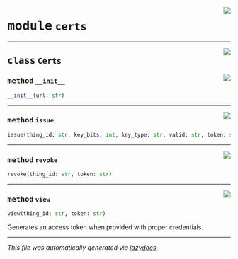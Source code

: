 <!-- markdownlint-disable -->

<a href="https://github.com/mainflux/sdk-py/blob/main/mainflux/certs.py#L0"><img align="right" style="float:right;" src="https://img.shields.io/badge/-source-cccccc?style=flat-square"></a>

# <kbd>module</kbd> `certs`






---

<a href="https://github.com/mainflux/sdk-py/blob/main/mainflux/certs.py#L8"><img align="right" style="float:right;" src="https://img.shields.io/badge/-source-cccccc?style=flat-square"></a>

## <kbd>class</kbd> `Certs`




<a href="https://github.com/mainflux/sdk-py/blob/main/mainflux/certs.py#L11"><img align="right" style="float:right;" src="https://img.shields.io/badge/-source-cccccc?style=flat-square"></a>

### <kbd>method</kbd> `__init__`

```python
__init__(url: str)
```








---

<a href="https://github.com/mainflux/sdk-py/blob/main/mainflux/certs.py#L14"><img align="right" style="float:right;" src="https://img.shields.io/badge/-source-cccccc?style=flat-square"></a>

### <kbd>method</kbd> `issue`

```python
issue(thing_id: str, key_bits: int, key_type: str, valid: str, token: str)
```





---

<a href="https://github.com/mainflux/sdk-py/blob/main/mainflux/certs.py#L55"><img align="right" style="float:right;" src="https://img.shields.io/badge/-source-cccccc?style=flat-square"></a>

### <kbd>method</kbd> `revoke`

```python
revoke(thing_id: str, token: str)
```





---

<a href="https://github.com/mainflux/sdk-py/blob/main/mainflux/certs.py#L41"><img align="right" style="float:right;" src="https://img.shields.io/badge/-source-cccccc?style=flat-square"></a>

### <kbd>method</kbd> `view`

```python
view(thing_id: str, token: str)
```

Generates an access token when provided with proper credentials. 




---

_This file was automatically generated via [lazydocs](https://github.com/ml-tooling/lazydocs)._
